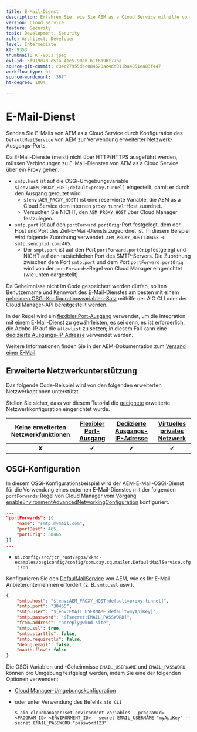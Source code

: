 ```yaml
---
title: E-Mail-Dienst
description: Erfahren Sie, wie Sie AEM as a Cloud Service mithilfe von Ausgangs-Ports für die Verbindung mit einem E-Mail-Dienst konfigurieren.
version: Cloud Service
feature: Security
topic: Development, Security
role: Architect, Developer
level: Intermediate
kt: 9353
thumbnail: KT-9353.jpeg
exl-id: 5f919d7d-e51a-41e5-90eb-b1f6a9bf77ba
source-git-commit: c34c27955dbc084620ac4dd811ba4051ea83f447
workflow-type: ht
source-wordcount: '367'
ht-degree: 100%

---
```


# E-Mail-Dienst

Senden Sie E-Mails von AEM as a Cloud Service durch Konfiguration des `DefaultMailService` von AEM zur Verwendung erweiterter Netzwerk-Ausgangs-Ports.

Da E-Mail-Dienste (meist) nicht über HTTP/HTTPS ausgeführt werden, müssen Verbindungen zu E-Mail-Diensten von AEM as a Cloud Service über ein Proxy gehen.

+ `smtp.host` ist auf die OSGi-Umgebungsvariable `$[env:AEM_PROXY_HOST;default=proxy.tunnel]` eingestellt, damit er durch den Ausgang geroutet wird.
   + `$[env:AEM_PROXY_HOST]` ist eine reservierte Variable, die AEM as a Cloud Service dem internen `proxy.tunnel`-Host zuordnet.
   + Versuchen Sie NICHT, den `AEM_PROXY_HOST` über Cloud Manager festzulegen.
+ `smtp.port` ist auf den `portForward.portOrig`-Port festgelegt, dem der Host und Port des Ziel-E-Mail-Diensts zugeordnet ist. In diesem Beispiel wird folgende Zuordnung verwendet: `AEM_PROXY_HOST:30465` → `smtp.sendgrid.com:465`.
   + Der `smpt.port` ist auf den Port `portForward.portOrig` festgelegt und NICHT auf den tatsächlichen Port des SMTP-Servers. Die Zuordnung zwischen dem Port `smtp.port` und dem Port `portForward.portOrig` wird von der `portForwards`-Regel von Cloud Manager eingerichtet (wie unten dargestellt).

Da Geheimnisse nicht im Code gespeichert werden dürfen, sollten Benutzername und Kennwort des E-Mail-Dienstes am besten mit einem [geheimen OSGi-Konfigurationsvariablen-Satz](https://experienceleague.adobe.com/docs/experience-manager-cloud-service/implementing/deploying/configuring-osgi.html?lang=de#secret-configuration-values) mithilfe der AIO CLI oder der Cloud Manager-API bereitgestellt werden.

In der Regel wird ein [flexibler Port-Ausgang](../flexible-port-egress.md) verwendet, um die Integration mit einem E-Mail-Dienst zu gewährleisten, es sei denn, es ist erforderlich, die Adobe-IP auf die `allowlist` zu setzen; in diesem Fall kann eine [dedizierte Ausgangs-IP-Adresse](../dedicated-egress-ip-address.md) verwendet werden.

Weitere Informationen finden Sie in der AEM-Dokumentation zum [Versand einer E-Mail](https://experienceleague.adobe.com/docs/experience-manager-cloud-service/content/implementing/developing/development-guidelines.html?lang=de#sending-email).

## Erweiterte Netzwerkunterstützung

Das folgende Code-Beispiel wird von den folgenden erweiterten Netzwerkoptionen unterstützt.

Stellen Sie sicher, dass vor diesem Tutorial die [geeignete](../advanced-networking.md#advanced-networking) erweiterte Netzwerkkonfiguration eingerichtet wurde.

| Keine erweiterten Netzwerkfunktionen | [Flexibler Port-Ausgang](../flexible-port-egress.md) | [Dedizierte Ausgangs-IP-Adresse](../dedicated-egress-ip-address.md) | [Virtuelles privates Netzwerk](../vpn.md) |
|:-----:|:-----:|:------:|:---------:|
| ✘ | ✔ | ✔ | ✔ |

## OSGi-Konfiguration

In diesem OSGi-Konfigurationsbeispiel wird der AEM-E-Mail-OSGi-Dienst für die Verwendung eines externen E-Mail-Dienstes mit der folgenden `portForwards`-Regel von Cloud Manager vom Vorgang [enableEnvironmentAdvancedNetworkingConfiguration](https://developer.adobe.com/experience-cloud/cloud-manager/reference/api/#operation/enableEnvironmentAdvancedNetworkingConfiguration) konfiguriert.

```json
...
"portForwards": [{
    "name": "smtp.mymail.com",
    "portDest": 465,
    "portOrig": 30465
}]
...
```

+ `ui.config/src/jcr_root/apps/wknd-examples/osgiconfig/config/com.day.cq.mailer.DefaultMailService.cfg.json`

Konfigurieren Sie den [DefaulMailService](https://experienceleague.adobe.com/docs/experience-manager-cloud-service/content/implementing/developing/development-guidelines.html?lang=de#sending-email) von AEM, wie es Ihr E-Mail-Anbieterunternehmen erfordert (z. B. `smtp.ssl` usw.).

```json
{
    "smtp.host": "$[env:AEM_PROXY_HOST;default=proxy.tunnel]",
    "smtp.port": "30465",
    "smtp.user": "$[env:EMAIL_USERNAME;default=myApiKey]",
    "smtp.password": "$[secret:EMAIL_PASSWORD]",
    "from.address": "noreply@wknd.site",
    "smtp.ssl": true,
    "smtp.starttls": false, 
    "smtp.requiretls": false,
    "debug.email": false,
    "oauth.flow": false
}
```

Die OSGi-Variablen und -Geheimnisse `EMAIL_USERNAME` und `EMAIL_PASSWORD` können pro Umgebung festgelegt werden, indem Sie eine der folgenden Optionen verwenden:

+ [Cloud Manager-Umgebungskonfiguration](https://experienceleague.adobe.com/docs/experience-manager-cloud-service/content/implementing/using-cloud-manager/environment-variables.html?lang=de)
+ oder unter Verwendung des Befehls `aio CLI`

  ```shell
  $ aio cloudmanager:set-environment-variables --programId=<PROGRAM_ID> <ENVIRONMENT_ID> --secret EMAIL_USERNAME "myApiKey" --secret EMAIL_PASSWORD "password123"
  ```
